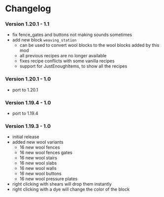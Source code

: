 # Changelog

### Version 1.20.1 - 1.1

- fix fence_gates and buttons not making sounds sometimes
- add new block `weaving_station`
    - can be used to convert wool blocks to the wool blocks added by this mod
    - all previous recipes are no longer available
    - fixes recipe conflicts with some vanilla recipes
    - support for JustEnoughItems, to show all the recipes

### Version 1.20.1 - 1.0

- port to 1.20.1

### Version 1.19.4 - 1.0

- port to 1.19.4

### Version 1.19.3 - 1.0

- initial release
- added new wool variants
    - 16 new wool fences
    - 16 new wool fences gates
    - 16 new wool stairs
    - 16 new wool slabs
    - 16 new wool walls
    - 16 new wool buttons
    - 16 new wool pressure plates
- right clicking with shears will drop them instantly
- right clicking with a dye will change the color of the block
